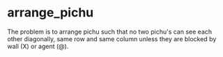 # arrange_pichu
The problem is to arrange pichu such that no two pichu's can see each other diagonally, same row and same column unless they are blocked by wall (X) or agent (@).
